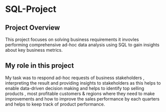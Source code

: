 # SQL-Project

## Project Overview 
This project focuses on solving business requirements it invovles performing comprehensive ad-hoc data analysis using SQL to gain insights about key business metrics.

## My role in this project 
My task was to respond ad-hoc requests of business stakeholders , interpreting the result and providing insights to stakeholders as this helps to enable data-driven decision making and helps to identify top selling products , most profitable customers & regions where they need to make improvements and how to improve the sales performance by each quarters and helps to keep track of product performance.

